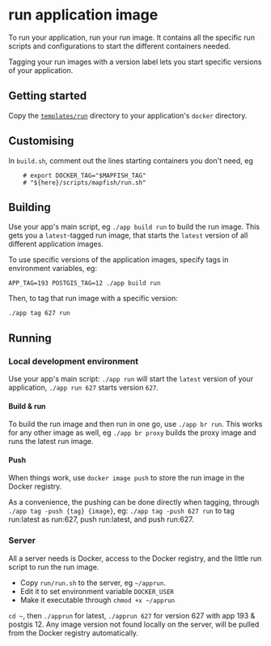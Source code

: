 # run application image

To run your application, run your run image. It contains all the specific run scripts and configurations to start the different containers needed.

Tagging your run images with a version label lets you start specific versions of your application.

## Getting started

Copy the [`templates/run`](/templates/run) directory to your application's `docker` directory.

## Customising

In `build.sh`, comment out the lines starting containers you don't need, eg
```
	# export DOCKER_TAG="$MAPFISH_TAG"
	# "${here}/scripts/mapfish/run.sh"
```

## Building

Use your app's main script, eg `./app build run` to build the run image. This gets you a `latest`-tagged run image, that starts the `latest` version of all different application images.

To use specific versions of the application images, specify tags in environment variables, eg:
```
APP_TAG=193 POSTGIS_TAG=12 ./app build run
```

Then, to tag that run image with a specific version:
```
./app tag 627 run
```

## Running

### Local development environment

Use your app's main script: `./app run` will start the `latest` version of your application, `./app run 627` starts version `627`.

#### Build & run

To build the run image and then run in one go, use `./app br run`. This works for any other image as well, eg `./app br proxy` builds the proxy image and runs the latest run image.

#### Push

When things work, use `docker image push` to store the run image in the Docker registry.

As a convenience, the pushing can be done directly when tagging, through `./app tag -push {tag} {image}`, eg: `./app tag -push 627 run` to tag run:latest as run:627, push run:latest, and push run:627.

### Server

All a server needs is Docker, access to the Docker registry, and the little run script to run the run image.

- Copy `run/run.sh` to the server, eg `~/apprun`.
- Edit it to set environment variable `DOCKER_USER` 
- Make it executable through `chmod +x ~/apprun`

`cd ~`, then `./apprun` for latest, `./apprun 627` for version 627 with app 193 & postgis 12.
Any image version not found locally on the server, will be pulled from the Docker registry automatically.

